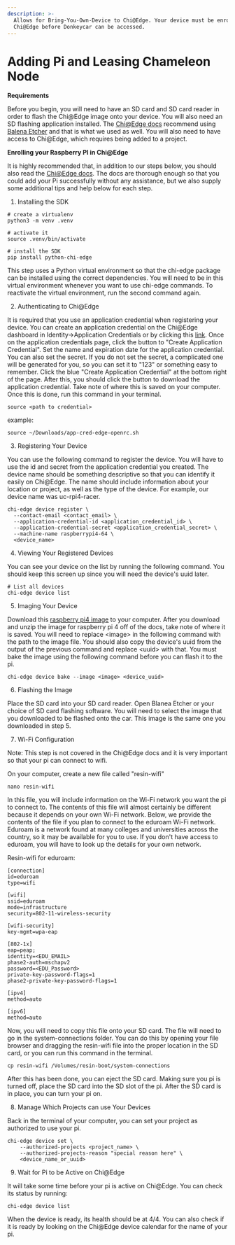 ```yaml
---
description: >-
  Allows for Bring-You-Own-Device to Chi@Edge. Your device must be enrolled in
  Chi@Edge before Donkeycar can be accessed.
---
```


# Adding Pi and Leasing Chameleon Node

**Requirements**

Before you begin, you will need to have an SD card and SD card reader in order to flash the Chi@Edge image onto your device. You will also need an SD flashing application installed. The [Chi@Edge docs](https://chameleoncloud.gitbook.io/chi-edge/) recommend using [Balena Etcher](https://etcher.balena.io/) and that is what we used as well. You will also need to have access to Chi@Edge, which requires being added to a project.

**Enrolling your Raspberry PI in Chi@Edge**

It is highly recommended that, in addition to our steps below, you should also read the [Chi@Edge docs](https://chameleoncloud.gitbook.io/chi-edge/). The docs are thorough enough so that you could add your Pi successfully without any assistance, but we also supply some additional tips and help below for each step.

1. Installing the SDK

```
# create a virtualenv
python3 -m venv .venv

# activate it
source .venv/bin/activate

# install the SDK
pip install python-chi-edge
```

This step uses a Python virtual environment so that the chi-edge package can be installed using the correct dependencies. You will need to be in this virtual environment whenever you want to use chi-edge commands. To reactivate the virtual environment, run the second command again.

2. Authenticating to Chi@Edge

It is required that you use an application credential when registering your device. You can create an application credential on the Chi@Edge dashboard in Identity->Application Credentials or by clicking this [link](https://chi.edge.chameleoncloud.org/identity/application\_credentials/). Once on the application credentials page, click the button to "Create Application Credential". Set the name and expiration date for the application credential. You can also set the secret. If you do not set the secret, a complicated one will be generated for you, so you can set it to "123" or something easy to remember. Click the blue "Create Application Credential" at the bottom right of the page. After this, you should click the button to download the application credential. Take note of where this is saved on your computer. Once this is done, run this command in your terminal.

```
source <path to credential>
```

example:

```
source ~/Downloads/app-cred-edge-openrc.sh
```

3. Registering Your Device

You can use the following command to register the device. You will have to use the id and secret from the application credential you created. The device name should be something descriptive so that you can identify it easily on Chi@Edge. The name should include information about your location or project, as well as the type of the device. For example, our device name was uc-rpi4-racer.

```
chi-edge device register \
  --contact-email <contact_email> \
  --application-credential-id <application_credential_id> \
  --application-credential-secret <application_credential_secret> \
  --machine-name raspberrypi4-64 \
  <device_name>
```

4. Viewing Your Registered Devices

You can see your device on the list by running the following command. You should keep this screen up since you will need the device's uuid later.

```
# List all devices
chi-edge device list
```

5. Imaging Your Device

Download this [raspberry pi4 image](https://api.balena-cloud.com/download?deviceType=raspberrypi4-64\&version=2.91.1\&fileType=.zip) to your computer. After you download and unzip the image for raspberry pi 4 off of the docs, take note of where it is saved. You will need to replace \<image> in the following command with the path to the image file. You should also copy the device's uuid from the output of the previous command and replace \<uuid> with that. You must bake the image using the following command before you can flash it to the pi.

```
chi-edge device bake --image <image> <device_uuid>
```

6. Flashing the Image

Place the SD card into your SD card reader. Open Blanea Etcher or your choice of SD card flashing software. You will need to select the image that you downloaded to be flashed onto the car. This image is the same one you downloaded in step 5.

7. Wi-Fi Configuration

Note: This step is not covered in the Chi@Edge docs and it is very important so that your pi can connect to wifi.

On your computer, create a new file called "resin-wifi"

```
nano resin-wifi
```

In this file, you will include information on the Wi-Fi network you want the pi to connect to. The contents of this file will almost certainly be different because it depends on your own Wi-Fi network. Below, we provide the contents of the file if you plan to connect to the eduroam Wi-Fi network. Eduroam is a network found at many colleges and universities across the country, so it may be available for you to use. If you don't have access to eduroam, you will have to look up the details for your own network.

Resin-wifi for eduroam:

```
[connection]
id=eduroam
type=wifi

[wifi]
ssid=eduroam
mode=infrastructure
security=802-11-wireless-security

[wifi-security]
key-mgmt=wpa-eap

[802-1x]
eap=peap;
identity=<EDU_EMAIL>
phase2-auth=mschapv2
password=<EDU_Password>
private-key-password-flags=1
phase2-private-key-password-flags=1

[ipv4]
method=auto

[ipv6]
method=auto
```

Now, you will need to copy this file onto your SD card. The file will need to go in the system-connections folder. You can do this by opening your file browser and dragging the resin-wifi file into the proper location in the SD card, or you can run this command in the terminal.

```
cp resin-wifi /Volumes/resin-boot/system-connections
```

After this has been done, you can eject the SD card. Making sure you pi is turned off, place the SD card into the SD slot of the pi. After the SD card is in place, you can turn your pi on.

8. Manage Which Projects can use Your Devices

Back in the terminal of your computer, you can set your project as authorized to use your pi.

```
chi-edge device set \
    --authorized-projects <project_name> \
    --authorized-projects-reason "special reason here" \
    <device_name_or_uuid>
```

9. Wait for Pi to be Active on Chi@Edge

It will take some time before your pi is active on Chi@Edge. You can check its status by running:

```
chi-edge device list
```

When the device is ready, its health should be at 4/4. You can also check if it is ready by looking on the Chi@Edge device calendar for the name of your pi.
